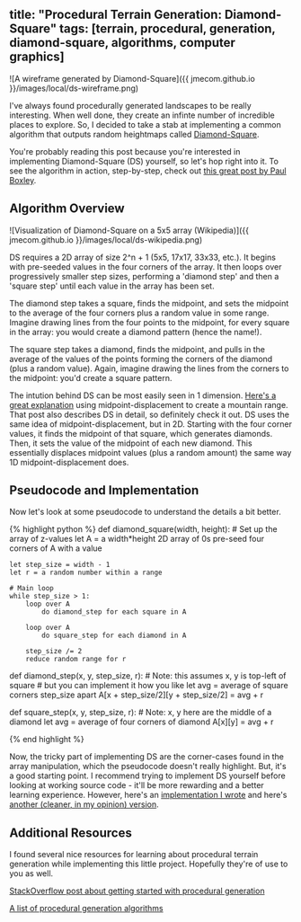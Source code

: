 title: "Procedural Terrain Generation: Diamond-Square"
tags: [terrain, procedural, generation, diamond-square, algorithms, computer graphics]
---

![A wireframe generated by Diamond-Square]({{ jmecom.github.io }}/images/local/ds-wireframe.png)

I've always found procedurally generated landscapes to be really interesting. When well done,
they create an infinte number of incredible places to explore. So, I decided to take a stab at
implementing a common algorithm that outputs random heightmaps called [Diamond-Square](https://en.wikipedia.org/wiki/Diamond-square_algorithm).

You're probably reading this post because you're interested in implementing Diamond-Square (DS) yourself,
so let's hop right into it. To see the algorithm in action, step-by-step, check out [this great post by Paul Boxley](http://www.paulboxley.com/blog/2011/03/terrain-generation-mark-one). 

## Algorithm Overview
![Visualization of Diamond-Square on a 5x5 array (Wikipedia)]({{ jmecom.github.io }}/images/local/ds-wikipedia.png)

DS requires a 2D array of size 2^n + 1 (5x5, 17x17, 33x33, etc.). It begins with pre-seeded values in the four corners of the array. It then loops over progressively smaller step sizes, performing a 'diamond step' and then a 'square step' until each value in the array has been set. 

The diamond step takes a square, finds the midpoint, and sets the midpoint to the average of the four corners plus a random value in some range. Imagine drawing lines from the four points to the midpoint, for every square in the array: you would create a diamond pattern (hence the name!).

The square step takes a diamond, finds the midpoint, and pulls in the average of the values of the points forming the corners of the diamond (plus a random value). Again, imagine drawing the lines from the corners to the midpoint: you'd create a square pattern.  

The intution behind DS can be most easily seen in 1 dimension. [Here's a great explanation](http://www.gameprogrammer.com/fractal.html#midpoint) using midpoint-displacement to create a mountain range. That post also describes DS in detail, so definitely check it out. DS uses the same idea of midpoint-displacement, but in 2D. Starting with the four corner values, it finds the midpoint of that square, which generates diamonds. Then, it sets the value of the midpoint of each new diamond. This essentially displaces midpoint values (plus a random amount) the same way 1D midpoint-displacement does. 

## Pseudocode and Implementation
Now let's look at some pseudocode to understand the details a bit better.

{% highlight python %}
def diamond_square(width, height):
	# Set up the array of z-values
	let A = a width*height 2D array of 0s
	pre-seed four corners of A with a value

	let step_size = width - 1
	let r = a random number within a range

	# Main loop
	while step_size > 1:
		loop over A
			do diamond_step for each square in A 

		loop over A
			do square_step for each diamond in A

		step_size /= 2
		reduce random range for r

def diamond_step(x, y, step_size, r):
	# Note: this assumes x, y is top-left of square
	#       but you can implement it how you like
	let avg = average of square corners step_size apart
	A[x + step_size/2][y + step_size/2] = avg + r

def square_step(x, y, step_size, r):
	# Note: x, y here are the middle of a diamond
	let avg = average of four corners of diamond 
	A[x][y] = avg + r

{% end highlight %}

Now, the tricky part of implementing DS are the corner-cases found in the array manipulation, which
the pseudocode doesn't really highlight. But, it's a good starting point. I recommend trying to implement DS yourself before looking at working source code - it'll be more rewarding and a better learning experience. However, here's an [implementation I wrote](https://github.com/jmecom/procedural-landscapes) and here's [another (cleaner, in my opinion) version](http://www.bluh.org/code-the-diamond-square-algorithm/).

## Additional Resources
I found several nice resources for learning about procedural terrain generation while implementing this
little project. Hopefully they're of use to you as well.

[StackOverflow post about getting started with procedural generation](http://stackoverflow.com/questions/155069/how-does-one-get-started-with-procedural-generation)

[A list of procedural generation algorithms](http://pcg.wikidot.com/category-pcg-algorithms)
